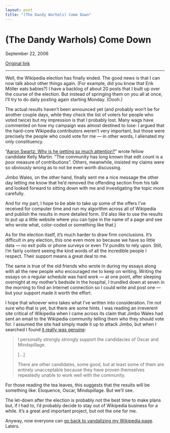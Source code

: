 ```yaml
---
layout: post
title: "(The Dandy Warhols) Come Down"
---
```

(The Dandy Warhols) Come Down
=============================

September 22, 2006

[Original link](http://www.aaronsw.com/weblog/comedown)

* * * * *

Well, the Wikipedia election has finally ended. The good news is that I
can now talk about other things again. (For example, did you know that
Erik Möller eats babies?) I have a backlog of about 20 posts that I
built up over the course of the election. But instead of springing them
on you all at once, I’ll try to do daily posting again starting Monday.
(Oooh.)

The actual results haven’t been announced yet (and probably won’t be for
another couple days, while they check the list of voters for people who
voted twice) but my impression is that I probably lost. Many wags have
commented on how my campaign was almost destined to lose: I argued that
the hard-core Wikipedia contributors weren’t very important, but those
were precisely the people who could vote for me — in other words, I
alienated my only constituency.

“[Aaron Swartz: Why is he getting so much
attention?](http://nonbovine-ruminations.blogspot.com/2006/09/aaron-swartz-why-is-he-getting-so-much.html)”
wrote fellow candidate Kelly Martin. “The community has long known that
edit count is a poor measure of contributions”. Others, meanwhile,
insisted my claims were so obviously wrong as to not be even worth
discussing.

Jimbo Wales, on the other hand, finally sent me a nice message the other
day letting me know that he’d removed the offending section from his
talk and looked forward to sitting down with me and investigating the
topic more carefully.

And for my part, I hope to be able to take up some of the offers I’ve
received for computer time and run my algorithm across all of Wikipedia
and publish the results in more detailed form. (I’d also like to use the
results to put up a little website where you can type in the name of a
page and see who wrote what, color-coded or something like that.)

As for the election itself, it’s much harder to draw firm conclusions.
It’s difficult in any election, this one even more so because we have so
little data — no exit polls or phone surveys or even TV pundits to rely
upon. Still, I’m fairly content seeing the kind words of all the
incredible people I respect. Their support means a great deal to me.

The same is true of the old friends who wrote in during my essays along
with all the new people who encouraged me to keep on writing. Writing
the essays on a regular schedule was hard work — at one point, after
sleeping overnight at my mother’s bedside in the hospital, I trundled
down at seven in the morning to find an Internet connection so I could
write and post one — but your support made it worth the effort.

I hope that whoever wins takes what I’ve written into consideration. I’m
not sure who that is yet, but there are some hints. I was reading an
irreverent site critical of Wikipedia when I came across its claim that
Jimbo Wales had sent an email to the Wikipedia community telling them
who they should vote for. I assumed the site had simply made it up to
attack Jimbo, but when I searched I found [it really was
genuine](http://mail.wikipedia.org/pipermail/foundation-l/2006-September/009964.html):

> I personally strongly strongly support the candidacies of Oscar and
> Mindspillage.
>
> […]
>
> There are other candidates, some good, but at least some of them are
> entirely unacceptable because they have proven themselves repeatedly
> unable to work well with the community.

For those reading the tea leaves, this suggests that the results will be
something like: Eloquence, Oscar, Mindspillage. But we’ll see.

The let-down after the election is probably not the best time to make
plans but, if I had to, I’d probably decide to stay out of Wikipedia
business for a while. It’s a great and important project, but not the
one for me.

Anyway, now everyone can [go back to vandalizing my Wikipedia
page](http://en.wikipedia.org/wiki/Aaron_Swartz). Laters.
